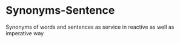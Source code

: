 # Synonyms-Sentence
Synonyms of words and sentences as service in reactive as well as imperative way
